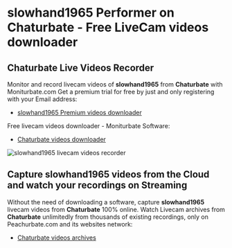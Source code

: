 # slowhand1965 Performer on Chaturbate - Free LiveCam videos downloader

## Chaturbate Live Videos Recorder

Monitor and record livecam videos of **slowhand1965** from **Chaturbate** with Moniturbate.com
Get a premium trial for free by just and only registering with your Email address:
* [slowhand1965 Premium videos downloader](https://moniturbate.com/request-demo-licence-key.html)

Free livecam videos downloader - Moniturbate Software:
* [Chaturbate videos downloader](https://moniturbate.com/moniturbate-download-software.html)

![slowhand1965 livecam videos recorder](https://peachurnet.com/templates/moniturbate-software.png)


## Capture slowhand1965 videos from the Cloud and watch your recordings on Streaming

Without the need of downloading a software, capture **slowhand1965** livecam videos from **Chaturbate** 100% online.
Watch Livecam archives from **Chaturbate** unlimitedly from thousands of existing recordings, only on Peachurbate.com and its websites network:
* [Chaturbate videos archives](https://peachurnet.com/)
